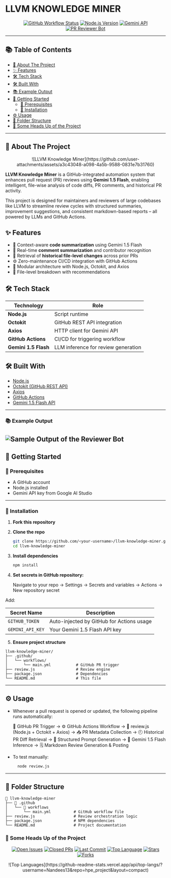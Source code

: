 # LLVM KNOWLEDGE MINER

<div align="center">

[![GitHub Workflow Status](https://img.shields.io/github/actions/workflow/status/Nandees13/hpe_project/main.yml?label=CI&logo=githubactions)](https://github.com/Nandees13/hpe_project/actions)
[![Node.js Version](https://img.shields.io/badge/Node.js-18.x-brightgreen?logo=node.js)](https://nodejs.org/)
[![Gemini API](https://img.shields.io/badge/LLM-Gemini%201.5%20Flash-orange?logo=google)](https://ai.google.dev/)
[![PR Reviewer Bot](https://img.shields.io/badge/Bot-PR%20Review%20Bot-success)](https://github.com/Nandees13/hpe_project)

</div>

---

## 📚 Table of Contents

- [📖 About The Project](#-about-the-project)
- [✨ Features](#-features)
- [🛠️ Tech Stack](#️-tech-stack)
- [🛠 Built With](#-built-with)
- [📚 Example Output](#-example-output)
- [🚀 Getting Started](#-getting-started)
  - [📌 Prerequisites](#-prerequisites)
  - [🔧 Installation](#-installation)
- [⚙️ Usage](#️-usage)
- [🧩 Folder Structure](#-folder-structure)
- [🔎 Some Heads Up of the Project](#-some-heads-up-of-the-project)

---

## 📖 About The Project

<div align="center">  ![LLVM Knowledge Miner](https://github.com/user-attachments/assets/a3c43048-a098-4a5b-9588-0831e7b31760)  </div>

  **LLVM Knowledge Miner** is a GitHub-integrated automation system that enhances pull request (PR) reviews using **Gemini 1.5 Flash**, enabling intelligent, file-wise analysis of code diffs, PR comments, and historical PR activity.

This project is designed for maintainers and reviewers of large codebases like LLVM to streamline review cycles with structured summaries, improvement suggestions, and consistent markdown-based reports – all powered by LLMs and GitHub Actions.

## ✨ Features

- 🧠 Context-aware **code summarization** using Gemini 1.5 Flash
- 💬 Real-time **comment summarization** and contributor recognition 
- 📜 Retrieval of **historical file-level changes** across prior PRs
- ⚙️ Zero-maintenance CI/CD integration with GitHub Actions
- 📝 Modular architecture with Node.js, Octokit, and Axios 
- 📂 File-level breakdown with recommendations

## 🛠️ Tech Stack

| Technology     | Role                         |
|----------------|------------------------------|
| **Node.js**    | Script runtime               |
| **Octokit**    | GitHub REST API integration  |
| **Axios**      | HTTP client for Gemini API   |
| **GitHub Actions** | CI/CD for triggering workflow |
| **Gemini 1.5 Flash** | LLM inference for review generation |

## 🛠 Built With

- [Node.js](https://nodejs.org/)
- [Octokit (GitHub REST API)](https://github.com/octokit/rest.js/)
- [Axios](https://axios-http.com/)
- [GitHub Actions](https://docs.github.com/en/actions)
- [Gemini 1.5 Flash API](https://ai.google.dev/gemini-api/docs/api-key?authuser=1#set-api-env-var)

---

### 📚 Example Output

![Sample Output of the Reviewer Bot](https://github.com/user-attachments/assets/c57ac9c6-998e-4e47-bd1f-e742cf4cedb0)
---

## 🚀 Getting Started

### 📌 Prerequisites
  - A GitHub account
  - Node.js installed
  - Gemini API key from Google AI Studio

---

### 🔧 Installation

1. **Fork this repository**

2. **Clone the repo**
   ```bash
   git clone https://github.com/<your-username>/llvm-knowledge-miner.git
   cd llvm-knowledge-miner

3. **Install dependencies**
     ```bash
    npm install
4. **Set secrets in GitHub repository:**

    Navigate to your repo → Settings → Secrets and variables → Actions → New repository secret

Add:

  | Secret Name      | Description                               |
  | ---------------- | ----------------------------------------- |
  | `GITHUB_TOKEN`   | Auto-injected by GitHub for Actions usage |
  | `GEMINI_API_KEY` |     Your Gemini 1.5 Flash API key         |

5. **Ensure project structure**
```   
llvm-knowledge-miner/
├── .github/
│   └── workflows/
│       └── main.yml           # GitHub PR trigger
├── review.js                  # Review engine
├── package.json               # Dependencies
└── README.md                  # This file
```

---

## ⚙️ **Usage**

- Whenever a pull request is opened or updated, the following pipeline runs automatically:

  📌 GitHub PR Trigger  →  ⚙️ GitHub Actions Workflow  →  🧠 review.js (Node.js + Octokit + Axios) →  📥 PR Metadata Collection  →  🕘 Historical PR Diff Retrieval  →  📝 Structured Prompt Generation  →  🔮 Gemini 1.5 Flash Inference  →  🗒️ Markdown Review Generation & Posting

- To test manually:
  ```bash
    node review.js
   ```
---

## 🧩 **Folder Structure**
```
📁 llvm-knowledge-miner
├── 📁 .github
│   └── 📁 workflows
│       └── main.yml          # GitHub workflow file
├── review.js                 # Review orchestration logic
├── package.json              # NPM dependencies
└── README.md                 # Project documentation
```

### 🔎 Some Heads Up of the Project

<div align="center"> 

 [![Open Issues](https://img.shields.io/github/issues/Nandees13/hpe_project?color=blueviolet)](https://github.com/Nandees13/hpe_project/issues)
[![Closed PRs](https://img.shields.io/github/issues-pr-closed/Nandees13/hpe_project?color=success)](https://github.com/Nandees13/hpe_project/pulls?q=is%3Apr+is%3Aclosed)
[![Last Commit](https://img.shields.io/github/last-commit/Nandees13/hpe_project?color=yellow)](https://github.com/Nandees13/hpe_project/commits)
[![Top Language](https://img.shields.io/github/languages/top/Nandees13/hpe_project?color=critical)](https://github.com/Nandees13/hpe_project)
[![Stars](https://img.shields.io/github/stars/Nandees13/hpe_project?style=social)](https://github.com/Nandees13/hpe_project/stargazers)
[![Forks](https://img.shields.io/github/forks/Nandees13/hpe_project?style=social)](https://github.com/Nandees13/hpe_project/network/members) </div>

<div align="center"> ![Top Languages](https://github-readme-stats.vercel.app/api/top-langs/?username=Nandees13&repo=hpe_project&layout=compact) </div>

